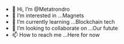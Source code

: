 - 👋 Hi, I’m @Metatrondro
- 👀 I’m interested in ...Magnets
- 🌱 I’m currently learning ...Blockchain tech
- 💞️ I’m looking to collaborate on ...Our futute
- 📫 How to reach me ...Here for now

<!---
Metatrondro/Metatrondro is a ✨ special ✨ repository because its `README.md` (this file) appears on your GitHub profile.
You can click the Preview link to take a look at your changes.
--->
